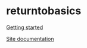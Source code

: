 returntobasics
==============

[Getting started](src/site/markdown/getting-started.md)

[Site documentation](src/site/markdown/site-documentation.md)
